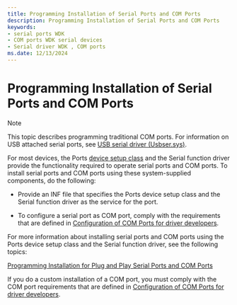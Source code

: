 ```yaml
---
title: Programming Installation of Serial Ports and COM Ports
description: Programming Installation of Serial Ports and COM Ports
keywords:
- serial ports WDK
- COM ports WDK serial devices
- Serial driver WDK , COM ports
ms.date: 12/13/2024
---
```


# Programming Installation of Serial Ports and COM Ports

> [!NOTE]
> This topic describes programming traditional COM ports. For information on USB attached serial ports, see [USB serial driver (Usbser.sys)](../usbcon/usb-driver-installation-based-on-compatible-ids.md).

For most devices, the Ports [device setup class](../install/overview-of-device-setup-classes.md) and the Serial function driver provide the functionality required to operate serial ports and COM ports. To install serial ports and COM ports using these system-supplied components, do the following:

- Provide an INF file that specifies the Ports device setup class and the Serial function driver as the service for the port.

- To configure a serial port as COM port, comply with the requirements that are defined in [Configuration of COM Ports for driver developers](configuration-of-com-ports.md).

For more information about installing serial ports and COM ports using the Ports device setup class and the Serial function driver, see the following topics:

[Programming Installation for Plug and Play Serial Ports and COM Ports](installing-plug-and-play-serial-ports-and-com-ports.md)

If you do a custom installation of a COM port, you must comply with the COM port requirements that are defined in [Configuration of COM Ports for driver developers](configuration-of-com-ports.md).
